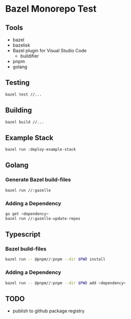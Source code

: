 # Bazel Monorepo Test

## Tools

- bazel
- bazelisk
- Bazel plugin for Visual Studio Code
  - buildifier
- pnpm
- golang

## Testing

```sh
bazel test //...
```

## Building

```sh
bazel build //...
```

## Example Stack

```sh
bazel run :deploy-example-stack
```

## Golang

### Generate Bazel build-files

```sh
bazel run //:gazelle
```

### Adding a Dependency

```sh
go get <dependency>
bazel run //:gazelle-update-repos
```

## Typescript

### Bazel build-files

```sh
bazel run -- @pnpm//:pnpm --dir $PWD install
```

### Adding a Dependency

```sh
bazel run -- @pnpm//:pnpm --dir $PWD add <dependency>
```

## TODO

- publish to github package registry
